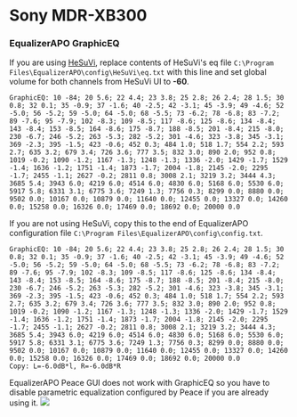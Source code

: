 # Sony MDR-XB300
### EqualizerAPO GraphicEQ
If you are using [HeSuVi](https://sourceforge.net/projects/hesuvi/), replace contents of HeSuVi's eq file `C:\Program Files\EqualizerAPO\config\HeSuVi\eq.txt` with this line and set global volume for both channels from HeSuVi UI to **-60**.
```
GraphicEQ: 10 -84; 20 5.6; 22 4.4; 23 3.8; 25 2.8; 26 2.4; 28 1.5; 30 0.8; 32 0.1; 35 -0.9; 37 -1.6; 40 -2.5; 42 -3.1; 45 -3.9; 49 -4.6; 52 -5.0; 56 -5.2; 59 -5.0; 64 -5.0; 68 -5.5; 73 -6.2; 78 -6.8; 83 -7.2; 89 -7.6; 95 -7.9; 102 -8.3; 109 -8.5; 117 -8.6; 125 -8.6; 134 -8.4; 143 -8.4; 153 -8.5; 164 -8.6; 175 -8.7; 188 -8.5; 201 -8.4; 215 -8.0; 230 -6.7; 246 -5.2; 263 -5.3; 282 -5.2; 301 -4.6; 323 -3.8; 345 -3.1; 369 -2.3; 395 -1.5; 423 -0.6; 452 0.3; 484 1.0; 518 1.7; 554 2.2; 593 2.7; 635 3.2; 679 3.4; 726 3.6; 777 3.5; 832 3.0; 890 2.0; 952 0.8; 1019 -0.2; 1090 -1.2; 1167 -1.3; 1248 -1.3; 1336 -2.0; 1429 -1.7; 1529 -1.4; 1636 -1.2; 1751 -1.4; 1873 -1.7; 2004 -1.8; 2145 -2.0; 2295 -1.7; 2455 -1.1; 2627 -0.2; 2811 0.8; 3008 2.1; 3219 3.2; 3444 4.3; 3685 5.4; 3943 6.0; 4219 6.0; 4514 6.0; 4830 6.0; 5168 6.0; 5530 6.0; 5917 5.8; 6331 3.1; 6775 3.6; 7249 1.3; 7756 0.3; 8299 0.0; 8880 0.0; 9502 0.0; 10167 0.0; 10879 0.0; 11640 0.0; 12455 0.0; 13327 0.0; 14260 0.0; 15258 0.0; 16326 0.0; 17469 0.0; 18692 0.0; 20000 0.0
```
If you are not using HeSuVi, copy this to the end of EqualizerAPO configuration file `C:\Program Files\EqualizerAPO\config\config.txt`.
```
GraphicEQ: 10 -84; 20 5.6; 22 4.4; 23 3.8; 25 2.8; 26 2.4; 28 1.5; 30 0.8; 32 0.1; 35 -0.9; 37 -1.6; 40 -2.5; 42 -3.1; 45 -3.9; 49 -4.6; 52 -5.0; 56 -5.2; 59 -5.0; 64 -5.0; 68 -5.5; 73 -6.2; 78 -6.8; 83 -7.2; 89 -7.6; 95 -7.9; 102 -8.3; 109 -8.5; 117 -8.6; 125 -8.6; 134 -8.4; 143 -8.4; 153 -8.5; 164 -8.6; 175 -8.7; 188 -8.5; 201 -8.4; 215 -8.0; 230 -6.7; 246 -5.2; 263 -5.3; 282 -5.2; 301 -4.6; 323 -3.8; 345 -3.1; 369 -2.3; 395 -1.5; 423 -0.6; 452 0.3; 484 1.0; 518 1.7; 554 2.2; 593 2.7; 635 3.2; 679 3.4; 726 3.6; 777 3.5; 832 3.0; 890 2.0; 952 0.8; 1019 -0.2; 1090 -1.2; 1167 -1.3; 1248 -1.3; 1336 -2.0; 1429 -1.7; 1529 -1.4; 1636 -1.2; 1751 -1.4; 1873 -1.7; 2004 -1.8; 2145 -2.0; 2295 -1.7; 2455 -1.1; 2627 -0.2; 2811 0.8; 3008 2.1; 3219 3.2; 3444 4.3; 3685 5.4; 3943 6.0; 4219 6.0; 4514 6.0; 4830 6.0; 5168 6.0; 5530 6.0; 5917 5.8; 6331 3.1; 6775 3.6; 7249 1.3; 7756 0.3; 8299 0.0; 8880 0.0; 9502 0.0; 10167 0.0; 10879 0.0; 11640 0.0; 12455 0.0; 13327 0.0; 14260 0.0; 15258 0.0; 16326 0.0; 17469 0.0; 18692 0.0; 20000 0.0
Copy: L=-6.0dB*l, R=-6.0dB*R
```
EqualizerAPO Peace GUI does not work with GraphicEQ so you have to disable parametric equalization configured by Peace if you are already using it.
![](https://raw.githubusercontent.com/jaakkopasanen/AutoEq/master/results/Headphone.com/headphoncecom/onear/Sony%20MDR-XB300/Sony%20MDR-XB300.png)
